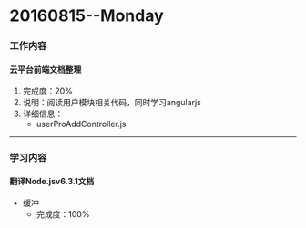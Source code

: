 # 20160815--Monday

### 工作内容

#### **云平台前端文档整理**
1. 完成度：20%
2. 说明：阅读用户模块相关代码，同时学习angularjs
3. 详细信息：
    - userProAddController.js
    

----------------------

### 学习内容

#### **翻译Node.jsv6.3.1文档**
- 缓冲
    - 完成度：100%
